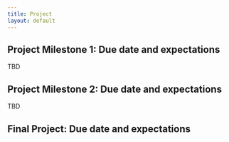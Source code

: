 ```yaml
---
title: Project
layout: default
---
```


## Project Milestone 1: Due date and expectations

TBD

## Project Milestone 2: Due date and expectations

TBD

## Final Project: Due date and expectations

